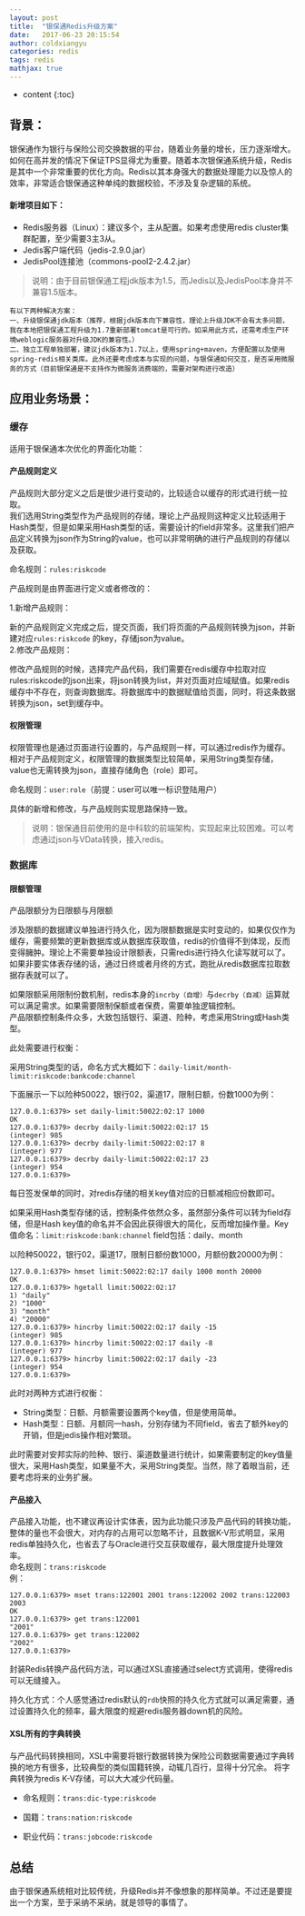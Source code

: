 ```yaml
---
layout: post
title:  "银保通Redis升级方案"
date:   2017-06-23 20:15:54
author: coldxiangyu
categories: redis
tags: redis
mathjax: true
---
```


* content
{:toc}

## 背景：

银保通作为银行与保险公司交换数据的平台，随着业务量的增长，压力逐渐增大。如何在高并发的情况下保证TPS显得尤为重要。随着本次银保通系统升级，Redis是其中一个非常重要的优化方向。Redis以其本身强大的数据处理能力以及惊人的效率，非常适合银保通这种单纯的数据校验，不涉及复杂逻辑的系统。




#### 新增项目如下：
* Redis服务器（Linux）：建议多个，主从配置。如果考虑使用redis cluster集群配置，至少需要3主3从。
* Jedis客户端代码（jedis-2.9.0.jar）
* JedisPool连接池（commons-pool2-2.4.2.jar）

>说明：由于目前银保通工程jdk版本为1.5，而Jedis以及JedisPool本身并不兼容1.5版本。

    有以下两种解决方案：
    一、升级银保通jdk版本（推荐，根据jdk版本向下兼容性，理论上升级JDK不会有太多问题，我在本地把银保通工程升级为1.7重新部署tomcat是可行的。如采用此方式，还需考虑生产环境weblogic服务器对升级JDK的兼容性。）
    二、独立工程单独部署，建议jdk版本为1.7以上，使用spring+maven，方便配置以及使用spring-redis相关类库。此外还要考虑成本与实现的问题，与银保通如何交互，是否采用微服务的方式（目前银保通是不支持作为微服务消费端的，需要对架构进行改造）

## 应用业务场景：

### 缓存
适用于银保通本次优化的界面化功能：

#### 产品规则定义

产品规则大部分定义之后是很少进行变动的，比较适合以缓存的形式进行统一拉取。  
我们选用String类型作为产品规则的存储，理论上产品规则这种定义比较适用于Hash类型，但是如果采用Hash类型的话，需要设计的field非常多。这里我们把产品定义转换为json作为String的value，也可以非常明确的进行产品规则的存储以及获取。  

命名规则：`rules:riskcode`

产品规则是由界面进行定义或者修改的：

1.新增产品规则：   

新的产品规则定义完成之后，提交页面，我们将页面的产品规则转换为json，并新建对应`rules:riskcode` 的key，存储json为value。  
2.修改产品规则：  

修改产品规则的时候，选择完产品代码，我们需要在redis缓存中拉取对应rules:riskcode的json出来，将json转换为list，并对页面对应域赋值。如果redis缓存中不存在，则查询数据库。将数据库中的数据赋值给页面，同时，将这条数据转换为json，set到缓存中。

#### 权限管理

权限管理也是通过页面进行设置的，与产品规则一样，可以通过redis作为缓存。  
相对于产品规则定义，权限管理的数据类型比较简单，采用String类型存储，value也无需转换为json，直接存储角色（role）即可。  

命名规则：`user:role`（前提：user可以唯一标识登陆用户）  

具体的新增和修改，与产品规则实现思路保持一致。

>说明：银保通目前使用的是中科软的前端架构，实现起来比较困难。可以考虑通过json与VData转换，接入redis。

### 数据库

#### 限额管理

产品限额分为日限额与月限额  

涉及限额的数据建议单独进行持久化，因为限额数据是实时变动的，如果仅仅作为缓存，需要频繁的更新数据库或从数据库获取值，redis的价值得不到体现，反而变得臃肿。理论上不需要单独设计限额表，只需redis进行持久化读写就可以了。如果非要实体表存储的话，通过日终或者月终的方式，跑批从redis数据库拉取数据存表就可以了。  

如果限额采用限制份数机制，redis本身的`incrby（自增）`与`decrby（自减）`运算就可以满足需求。如果需要限制保额或者保费，需要单独逻辑控制。  
产品限额控制条件众多，大致包括银行、渠道、险种，考虑采用String或Hash类型。  

此处需要进行权衡：  

采用String类型的话，命名方式大概如下：`daily-limit/month-limit:riskcode:bankcode:channel`  

下面展示一下以险种50022，银行02，渠道17，限制日额，份数1000为例：
```
127.0.0.1:6379> set daily-limit:50022:02:17 1000
OK
127.0.0.1:6379> decrby daily-limit:50022:02:17 15
(integer) 985
127.0.0.1:6379> decrby daily-limit:50022:02:17 8
(integer) 977
127.0.0.1:6379> decrby daily-limit:50022:02:17 23
(integer) 954
127.0.0.1:6379>
```
每日签发保单的同时，对redis存储的相关key值对应的日额减相应份数即可。  

如果采用Hash类型存储的话，控制条件依然众多，虽然部分条件可以转为field存储，但是Hash key值的命名并不会因此获得很大的简化，反而增加操作量。Key值命名：`limit:riskcode:bank:channel`   field包括：daily、month  

以险种50022，银行02，渠道17，限制日额份数1000，月额份数20000为例：
```
127.0.0.1:6379> hmset limit:50022:02:17 daily 1000 month 20000
OK
127.0.0.1:6379> hgetall limit:50022:02:17
1) "daily"
2) "1000"
3) "month"
4) "20000"
127.0.0.1:6379> hincrby limit:50022:02:17 daily -15
(integer) 985
127.0.0.1:6379> hincrby limit:50022:02:17 daily -8
(integer) 977
127.0.0.1:6379> hincrby limit:50022:02:17 daily -23
(integer) 954
127.0.0.1:6379>
```
此时对两种方式进行权衡：  

* String类型：日额、月额需要设置两个key值，但是使用简单。  
* Hash类型：日额、月额同一hash，分别存储为不同field，省去了额外key的开销，但是jedis操作相对繁琐。  

此时需要对安邦实际的险种、银行、渠道数量进行统计，如果需要制定的key值量很大，采用Hash类型，如果量不大，采用String类型。当然，除了着眼当前，还要考虑将来的业务扩展。

#### 产品接入

产品接入功能，也不建议再设计实体表，因为此功能只涉及产品代码的转换功能，整体的量也不会很大，对内存的占用可以忽略不计，且数据K-V形式明显，采用redis单独持久化，也省去了与Oracle进行交互获取缓存，最大限度提升处理效率。  
命名规则：`trans:riskcode`  
例：
```
127.0.0.1:6379> mset trans:122001 2001 trans:122002 2002 trans:122003 2003
OK
127.0.0.1:6379> get trans:122001
"2001"
127.0.0.1:6379> get trans:122002
"2002"
127.0.0.1:6379>
```
封装Redis转换产品代码方法，可以通过XSL直接通过select方式调用，使得redis可以无缝接入。
 
持久化方式：个人感觉通过redis默认的`rdb`快照的持久化方式就可以满足需要，通过设置持久化的频率，最大限度的规避redis服务器down机的风险。

#### XSL所有的字典转换

与产品代码转换相同，XSL中需要将银行数据转换为保险公司数据需要通过字典转换的地方有很多，比较典型的类似国籍转换，动辄几百行，显得十分冗余。
将字典转换为redis K-V存储，可以大大减少代码量。

* 命名规则：`trans:dic-type:riskcode`

* 国籍：`trans:nation:riskcode`

* 职业代码：`trans:jobcode:riskcode`

## 总结

由于银保通系统相对比较传统，升级Redis并不像想象的那样简单。不过还是要提出一个方案，至于采纳不采纳，就是领导的事情了。




